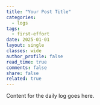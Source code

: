 ```yaml
---
title: "Your Post Title"
categories:
  - logs
tags:
  - first-effort
date: 2025-01-01
layout: single
classes: wide
author_profile: false
read_time: true
comments: false
share: false
related: true
---
```

Content for the daily log goes here.